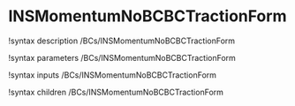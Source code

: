 # INSMomentumNoBCBCTractionForm

!syntax description /BCs/INSMomentumNoBCBCTractionForm

!syntax parameters /BCs/INSMomentumNoBCBCTractionForm

!syntax inputs /BCs/INSMomentumNoBCBCTractionForm

!syntax children /BCs/INSMomentumNoBCBCTractionForm

